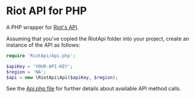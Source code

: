 Riot API for PHP
================

A PHP wrapper for [Riot's API](https://developer.riotgames.com/api/methods).

Assuming that you've copied the RiotApi folder into your project, create an instance of the API as follows:

```php
require 'RiotApi/Api.php';

$apiKey = 'YOUR-API-KEY';
$region = 'NA';
$api = new \RiotApi\Api($apiKey, $region);
```

See the [Api.php file](https://github.com/mc10/riot-api-php/blob/master/src/RiotApi/Api.php) for further details about available API method calls.
